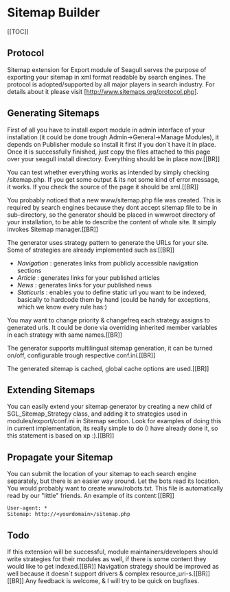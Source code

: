 <!-- Name: SiteMap -->
<!-- Version: 5 -->
<!-- Last-Modified: 2007/05/10 09:37:06 -->
<!-- Author: demian -->
# Sitemap Builder
[[TOC]]
## Protocol

Sitemap extension for Export module of Seagull serves the purpose of exporting your sitemap in xml format readable by search engines. The protocol is adopted/supported by all major players in search industry. For details about it please visit [http://www.sitemaps.org/protocol.php].


## Generating Sitemaps

First of all you have to install export module in admin interface of your installation (it could be done trough Admin->General->Manage Modules), it depends on Publisher module so install it first if you don`t have it in place. Once it is successfully finished, just copy the files attached to this page over your seagull install directory. Everything should be in place now.[[BR]]

You can test whether everything works as intended by simply checking <yourdomain>/sitemap.php. If you get some output & its not some kind of error message, it works. If you check the source of the page it should be xml.[[BR]]
 

You probably noticed that a new www/sitemap.php file was created. This is required by search engines because they dont accept sitemap file to be in sub-directory, so the generator should be placed in wwwroot directory of your installation, to be able to describe the content of whole site. It simply invokes Sitemap manager.[[BR]]

The generator uses strategy pattern to generate the URLs for your site. Some of strategies are already implemented such as:[[BR]]

 * *Navigation* : generates links from publicly accessible navigation sections
 * *Article* : generates links for your published articles
 * *News* :  generates links for your published news
 * *Staticurls* : enables you to define static url you want to be indexed, basically to hardcode them by hand (could be handy for exceptions, which we know every rule has:)

You may want to change priority & changefreq each strategy assigns to generated urls. It could be done via overriding inherited member variables in each strategy with same names.[[BR]]

The generator supports multilingual sitemap generation, it can be turned on/off, configurable trough respective conf.ini.[[BR]]

The generated sitemap is cached, global cache options are used.[[BR]]

## Extending Sitemaps

You can easily extend your sitemap generator by creating a new child of SGL_Sitemap_Strategy class, and adding it to strategies used in modules/export/conf.ini in Sitemap section. Look for examples of doing this in current implementation, its really simple to do (I have already done it, so this statement is based on xp :).[[BR]]


## Propagate your Sitemap
You can submit the location of your sitemap to each search engine separately, but there is an easier way around. Let the bots read its location. You would probably want to create www/robots.txt. This file is automatically read by our "little" friends. An example of its content:[[BR]]


    User-agent: *
    Sitemap: http://<yourdomain>/sitemap.php

## Todo
If this extension will be successful, module maintainers/developers should write strategies for their modules as well, if there is some content they would like to get indexed.[[BR]]
Navigation strategy should be improved as well because it doesn`t support drivers & complex resource_uri-s.[[BR]]
[[BR]]
Any feedback is welcome, & I will try to be quick on bugfixes. 


 

